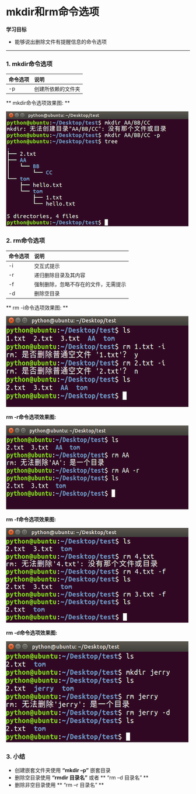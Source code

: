 # mkdir和rm命令选项

**学习目标**

* 能够说出删除文件有提醒信息的命令选项

---

### 1. mkdir命令选项

| 命令选项 | 说明 |
| :--- | :--- |
| -p | 创建所依赖的文件夹 |

** mkdir命令选项效果图: **

![help](/linux基础命令/imgs/mkdir选项.png)

### 2. rm命令选项

| 命令选项 | 说明 |
| :--- | :--- |
| -i | 交互式提示 |
| -r | 递归删除目录及其内容 |
| -f | 强制删除，忽略不存在的文件，无需提示 |
| -d | 删除空目录 |

** rm -i命令选项效果图: **

![help](/linux基础命令/imgs/rm选项-1.png)

**rm -r命令选项效果图:**  

![help](/linux基础命令/imgs/rm选项-2.png)

**rm -f命令选项效果图:** 
 
![help](/linux基础命令/imgs/rm选项-3.png)

**rm -d命令选项效果图:**  

![help](/linux基础命令/imgs/rm选项-4.png)

### 3. 小结

* 创建嵌套文件夹使用 **“mkdir –p”** 嵌套目录
* 删除空目录使用 **“rmdir 目录名”** 或者 ** “rm –d 目录名” **
* 删除非空目录使用 ** “rm –r 目录名” **



